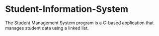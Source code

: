 # Student-Information-System
The Student Management System program is a C-based application that manages student data using a linked list.

